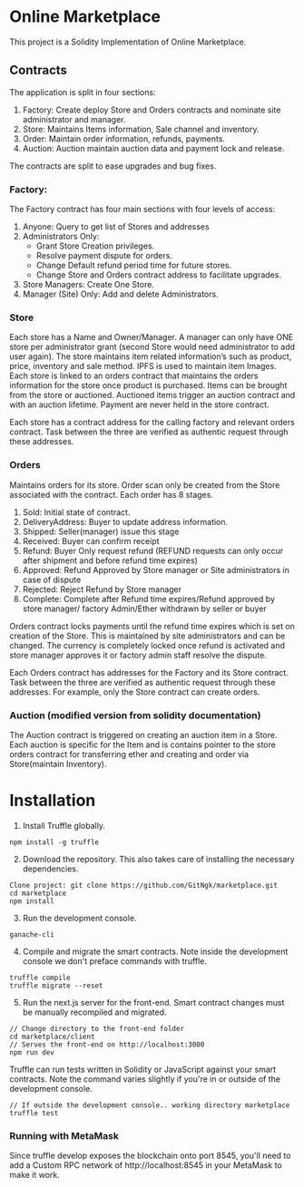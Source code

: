 # Online Marketplace

This project is a Solidity Implementation of Online Marketplace.

## Contracts

The application is split in four sections:

 1. Factory: Create deploy Store and Orders contracts and nominate site administrator and manager.
 2. Store: Maintains Items information, Sale channel and inventory.
 3. Order: Maintain order information, refunds, payments.
 4. Auction: Auction maintain auction data and payment lock and release.

The contracts are split to ease upgrades and bug fixes.

### Factory:
The Factory contract has four main sections with four levels of access:

 1.	Anyone: Query to get list of Stores and addresses
 2.	Administrators Only: 
 	- Grant Store Creation privileges.
    - Resolve payment dispute for orders.
 	- Change Default refund period time for future stores.
 	- Change Store and Orders contract address to facilitate upgrades.
 3. Store Managers: Create One Store.
 4. Manager (Site) Only: Add and delete Administrators.

### Store
Each store has a Name and Owner/Manager. A manager can only have ONE store per administrator grant (second Store would need administrator to add user again). The store maintains item related information’s such as product, price, inventory and sale method. IPFS is used to maintain item Images. Each store is linked to an orders contract that maintains the orders information for the store once product is purchased. Items can be brought from the store or auctioned. Auctioned items trigger an auction contract and with an auction lifetime. Payment are never held in the store contract.

Each store has a contract address for the calling factory and relevant orders contract. Task between the three are verified as authentic request through these addresses.

### Orders
Maintains orders for its store. Order scan only be created from the Store associated with the contract. Each order has 8 stages.
 1. Sold: Initial state of contract.
 2. DeliveryAddress: Buyer to update address information.
 3. Shipped: Seller(manager) issue this stage
 4. Received: Buyer can confirm receipt
 5. Refund: Buyer Only request refund (REFUND requests can only occur after shipment and before refund time expires)
 6. Approved: Refund Approved by Store manager or Site administrators in case of dispute
 7. Rejected: Reject Refund by Store manager
 8. Complete: Complete after Refund time expires/Refund approved by store manager/ factory Admin/Ether withdrawn by seller or buyer

Orders contract locks payments until the refund time expires which is set on creation of the Store. This is maintained by site administrators and can be changed. The currency is completely locked once refund is activated and store manager approves it or factory admin staff resolve the dispute.

Each Orders contract has addresses for the Factory and its Store contract. Task between the three are verified as authentic request through these addresses. For example, only the Store contract can create orders.

### Auction (modified version from solidity documentation)
The Auction contract is triggered on creating an auction item in a Store. Each auction is specific for the Item and is contains pointer to the store orders contract for transferring ether and creating and order via Store(maintain Inventory).

# Installation
1. Install Truffle globally.

```npm install -g truffle```

2. Download the repository. This also takes care of installing the necessary dependencies.

```
Clone project: git clone https://github.com/GitNgk/marketplace.git
cd marketplace
npm install
```

3. Run the development console.
```
ganache-cli
```

4. Compile and migrate the smart contracts. Note inside the development console we don't preface commands with truffle.
```
truffle compile
truffle migrate --reset
```

5. Run the next.js server for the front-end. Smart contract changes must be manually recompiled and migrated.

```
// Change directory to the front-end folder
cd marketplace/client
// Serves the front-end on http://localhost:3000
npm run dev
```
Truffle can run tests written in Solidity or JavaScript against your smart contracts. Note the command varies slightly if you're in or outside of the development console.
```
// If outside the development console.. working directory marketplace
truffle test
```

### Running with MetaMask

Since truffle develop exposes the blockchain onto port 8545, you'll need to add a Custom RPC network of http://localhost:8545 in your MetaMask to make it work.
